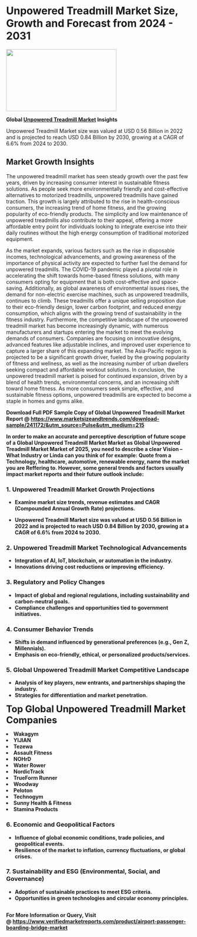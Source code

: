 <H1>Unpowered Treadmill Market Size, Growth and Forecast from 2024 - 2031</H1><img class="aligncenter size-medium wp-image-584254" src="https://thirdeyenews.in/wp-content/uploads/2024/09/Global-Market-Research-300x168.jpeg" alt="" width="300" height="168" /><p><strong>Global&nbsp;<a href="https://www.marketsizeandtrends.com/download-sample/241172/&amp;utm_source=Pulse&amp;utm_medium=215">Unpowered Treadmill Market</a> Insights</strong></p><p>Unpowered Treadmill Market size was valued at USD 0.56 Billion in 2022 and is projected to reach USD 0.84 Billion by 2030, growing at a CAGR of 6.6% from 2024 to 2030.</p><p><h2>Market Growth Insights</h2> <p>The unpowered treadmill market has seen steady growth over the past few years, driven by increasing consumer interest in sustainable fitness solutions. As people seek more environmentally friendly and cost-effective alternatives to motorized treadmills, unpowered treadmills have gained traction. This growth is largely attributed to the rise in health-conscious consumers, the increasing trend of home fitness, and the growing popularity of eco-friendly products. The simplicity and low maintenance of unpowered treadmills also contribute to their appeal, offering a more affordable entry point for individuals looking to integrate exercise into their daily routines without the high energy consumption of traditional motorized equipment.</p> <p><strong></strong></p> <p>As the market expands, various factors such as the rise in disposable incomes, technological advancements, and growing awareness of the importance of physical activity are expected to further fuel the demand for unpowered treadmills. The COVID-19 pandemic played a pivotal role in accelerating the shift towards home-based fitness solutions, with many consumers opting for equipment that is both cost-effective and space-saving. Additionally, as global awareness of environmental issues rises, the demand for non-electric exercise machines, such as unpowered treadmills, continues to climb. These treadmills offer a unique selling proposition due to their eco-friendly design, lower carbon footprint, and reduced energy consumption, which aligns with the growing trend of sustainability in the fitness industry. Furthermore, the competitive landscape of the unpowered treadmill market has become increasingly dynamic, with numerous manufacturers and startups entering the market to meet the evolving demands of consumers. Companies are focusing on innovative designs, advanced features like adjustable inclines, and improved user experience to capture a larger share of this expanding market. The Asia-Pacific region is projected to be a significant growth driver, fueled by the growing popularity of fitness and wellness, as well as the increasing number of urban dwellers seeking compact and affordable workout solutions. In conclusion, the unpowered treadmill market is poised for continued expansion, driven by a blend of health trends, environmental concerns, and an increasing shift toward home fitness. As more consumers seek simple, effective, and sustainable fitness options, unpowered treadmills are expected to become a staple in homes and gyms alike. <p><strong></p><p><span class=""><strong>Download Full PDF Sample Copy of Global Unpowered Treadmill Market Report</strong> @ <a href="https://www.marketsizeandtrends.com/download-sample/241172/&amp;utm_source=Pulse&amp;utm_medium=215" target="_blank">https://www.marketsizeandtrends.com/download-sample/241172/&amp;utm_source=Pulse&amp;utm_medium=215</a></span></p><p>In order to make an accurate and perceptive description of future scope of a Global&nbsp;Unpowered Treadmill Market Market as Global&nbsp;Unpowered Treadmill Market Market of 2025, you need to describe a clear Vision &ndash; What Industry or Linda can you think of for example: Quote from a Technology, healthcare, automotive, renewable energy, name the market you are Reffering to. However, some general trends and factors usually impact market reports and their future outlook include:</p><h3>1.&nbsp;<strong>Unpowered Treadmill Market Growth Projections</strong></h3><ul><li>Examine market size trends, revenue estimates and CAGR (Compounded Annual Growth Rate) projections.</li><li><p>Unpowered Treadmill Market size was valued at USD 0.56 Billion in 2022 and is projected to reach USD 0.84 Billion by 2030, growing at a CAGR of 6.6% from 2024 to 2030.</p></li></ul><h3>2.&nbsp;<strong>Unpowered Treadmill Market Technological Advancements</strong></h3><ul><li>Integration of AI, IoT, blockchain, or automation in the industry.</li><li>Innovations driving cost reductions or improving efficiency.</li></ul><h3>3.&nbsp;<strong>Regulatory and Policy Changes</strong></h3><ul><li>Impact of global and regional regulations, including sustainability and carbon-neutral goals.</li><li>Compliance challenges and opportunities tied to government initiatives.</li></ul><h3>4.&nbsp;<strong>Consumer Behavior Trends</strong></h3><ul><li>Shifts in demand influenced by generational preferences (e.g., Gen Z, Millennials).</li><li>Emphasis on eco-friendly, ethical, or personalized products/services.</li></ul><h3>5.&nbsp;<strong>Global Unpowered Treadmill Market Competitive Landscape</strong></h3><ul><li>Analysis of key players, new entrants, and partnerships shaping the industry.</li><li>Strategies for differentiation and market penetration.</li></ul><p data-pm-slice="1 1 []"><span style="color: inherit; font-family: inherit; font-size: 25px;">Top Global Unpowered Treadmill Market Companies</span></p><div class="" data-test-id=""><p><li>Wakagym</li><li> YIJIAN</li><li> Tezewa</li><li> Assault Fitness</li><li> NOHrD</li><li> Water Rower</li><li> NordicTrack</li><li> TrueForm Runner</li><li> Woodway</li><li> Peloton</li><li> Technogym</li><li> Sunny Health & Fitness</li><li> Stamina Products</li></p></div><h3>6.&nbsp;<strong>Economic and Geopolitical Factors</strong></h3><ul><li>Influence of global economic conditions, trade policies, and geopolitical events.</li><li>Resilience of the market to inflation, currency fluctuations, or global crises.</li></ul><h3>7.&nbsp;<strong>Sustainability and ESG (Environmental, Social, and Governance)</strong></h3><ul><li>Adoption of sustainable practices to meet ESG criteria.</li><li>Opportunities in green technologies and circular economy principles.</li></ul><h2><strong style="font-size: 14px;">For More Information or Query, Visit @&nbsp;</strong><a style="background-color: #ffffff; font-size: 14px;" href="https://www.marketsizeandtrends.com/report/unpowered-treadmill-market/" target="_blank">https://www.verifiedmarketreports.com/product/airport-passenger-boarding-bridge-market</a></h2>
